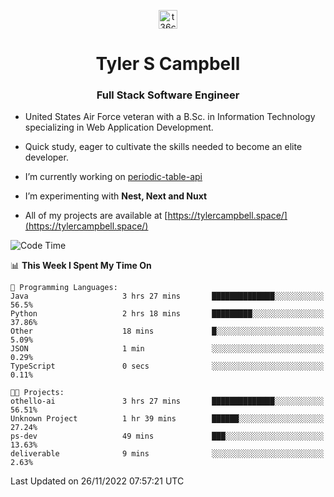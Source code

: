 <p align="center">
<a href="https://www.linkedin.com/in/t36campbell" target="blank"><img align="center" src="https://ik.imagekit.io/t36campbell/Portfolio/linkedin.png.original_m8bbGgPh6.png" alt="t36campbell" height="30" width="30" /></a>
</p>
<h1 align="center">Tyler S Campbell</h1>
<h3 align="center">Full Stack Software Engineer</h3>

* United States Air Force veteran with a B.Sc. in Information Technology specializing in Web Application Development. 

* Quick study, eager to cultivate the skills needed to become an elite developer.

* I’m currently working on [periodic-table-api](https://github.com/t36campbell/periodic-table-api)

* I’m experimenting with **Nest, Next and Nuxt**

* All of my projects are available at [https://tylercampbell.space/](https://tylercampbell.space/)

<!--START_SECTION:waka-->
![Code Time](http://img.shields.io/badge/Code%20Time-2%2C010%20hrs%2026%20mins-blue)

📊 **This Week I Spent My Time On** 

```text
💬 Programming Languages: 
Java                     3 hrs 27 mins       ██████████████░░░░░░░░░░░   56.5% 
Python                   2 hrs 18 mins       █████████░░░░░░░░░░░░░░░░   37.86% 
Other                    18 mins             █░░░░░░░░░░░░░░░░░░░░░░░░   5.09% 
JSON                     1 min               ░░░░░░░░░░░░░░░░░░░░░░░░░   0.29% 
TypeScript               0 secs              ░░░░░░░░░░░░░░░░░░░░░░░░░   0.11%

🐱‍💻 Projects: 
othello-ai               3 hrs 27 mins       ██████████████░░░░░░░░░░░   56.51% 
Unknown Project          1 hr 39 mins        ██████░░░░░░░░░░░░░░░░░░░   27.24% 
ps-dev                   49 mins             ███░░░░░░░░░░░░░░░░░░░░░░   13.63% 
deliverable              9 mins              ░░░░░░░░░░░░░░░░░░░░░░░░░   2.63%

```


 Last Updated on 26/11/2022 07:57:21 UTC
<!--END_SECTION:waka-->
